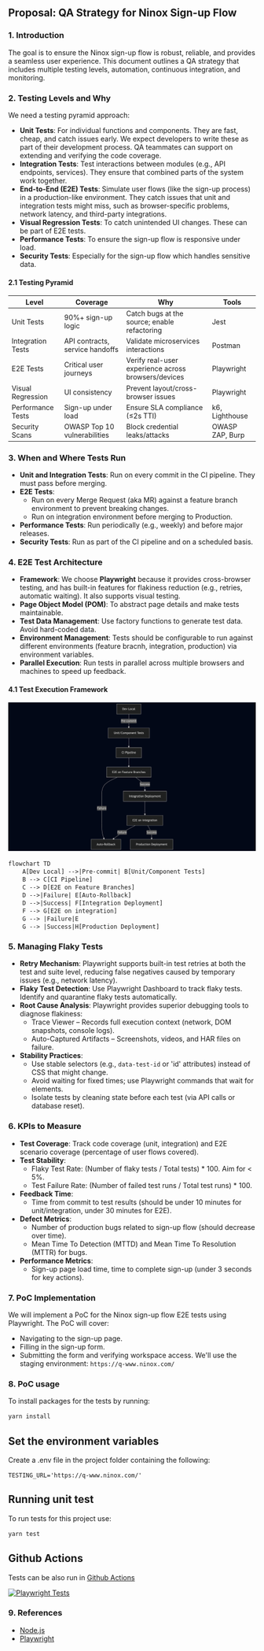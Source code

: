 ## Proposal: QA Strategy for Ninox Sign-up Flow

### 1. Introduction

The goal is to ensure the Ninox sign-up flow is robust, reliable, and provides a seamless user experience. This document outlines a QA strategy that includes multiple testing levels, automation, continuous integration, and monitoring.

### 2. Testing Levels and Why

We need a testing pyramid approach:

- **Unit Tests**: For individual functions and components. They are fast, cheap, and catch issues early. We expect developers to write these as part of their development process. QA teammates can support on extending and verifying the code coverage.
- **Integration Tests**: Test interactions between modules (e.g., API endpoints, services). They ensure that combined parts of the system work together.
- **End-to-End (E2E) Tests**: Simulate user flows (like the sign-up process) in a production-like environment. They catch issues that unit and integration tests might miss, such as browser-specific problems, network latency, and third-party integrations.
- **Visual Regression Tests**: To catch unintended UI changes. These can be part of E2E tests.
- **Performance Tests**: To ensure the sign-up flow is responsive under load.
- **Security Tests**: Especially for the sign-up flow which handles sensitive data.

#### 2.1 Testing Pyramid

| Level             | Coverage                        | Why                                                 | Tools           |
| ----------------- | ------------------------------- | --------------------------------------------------- | --------------- |
| Unit Tests        | 90%+ sign-up logic              | Catch bugs at the source; enable refactoring        | Jest            |
| Integration Tests | API contracts, service handoffs | Validate microservices interactions                 | Postman         |
| E2E Tests         | Critical user journeys          | Verify real-user experience across browsers/devices | Playwright      |
| Visual Regression | UI consistency                  | Prevent layout/cross-browser issues                 | Playwright      |
| Performance Tests | Sign-up under load              | Ensure SLA compliance (≤2s TTI)                     | k6, Lighthouse  |
| Security Scans    | OWASP Top 10 vulnerabilities    | Block credential leaks/attacks                      | OWASP ZAP, Burp |

### 3. When and Where Tests Run

- **Unit and Integration Tests**: Run on every commit in the CI pipeline. They must pass before merging.
- **E2E Tests**:
  - Run on every Merge Request (aka MR) against a feature branch environment to prevent breaking changes.
  - Run on integration environment before merging to Production.
- **Performance Tests**: Run periodically (e.g., weekly) and before major releases.
- **Security Tests**: Run as part of the CI pipeline and on a scheduled basis.

### 4. E2E Test Architecture

- **Framework**: We choose **Playwright** because it provides cross-browser testing, and has built-in features for flakiness reduction (e.g., retries, automatic waiting). It also supports visual testing.
- **Page Object Model (POM)**: To abstract page details and make tests maintainable.
- **Test Data Management**: Use factory functions to generate test data. Avoid hard-coded data.
- **Environment Management**: Tests should be configurable to run against different environments (feature bracnh, integration, production) via environment variables.
- **Parallel Execution**: Run tests in parallel across multiple browsers and machines to speed up feedback.

#### 4.1 Test Execution Framework

![](test_exercution_framework.png)

```mermaid
flowchart TD
    A[Dev Local] -->|Pre-commit| B[Unit/Component Tests]
    B --> C[CI Pipeline]
    C --> D[E2E on Feature Branches]
    D -->|Failure| E[Auto-Rollback]
    D -->|Success| F[Integration Deployment]
    F --> G[E2E on integration]
    G --> |Failure|E
    G --> |Success|H[Production Deployment]
```

### 5. Managing Flaky Tests

- **Retry Mechanism**: Playwright supports built-in test retries at both the test and suite level, reducing false negatives caused by temporary issues (e.g., network latency).
- **Flaky Test Detection**: Use Playwright Dashboard to track flaky tests. Identify and quarantine flaky tests automatically.
- **Root Cause Analysis**: Playwright provides superior debugging tools to diagnose flakiness:
  - Trace Viewer – Records full execution context (network, DOM snapshots, console logs).
  - Auto-Captured Artifacts – Screenshots, videos, and HAR files on failure.
- **Stability Practices**:
  - Use stable selectors (e.g., `data-test-id` or 'id' attributes) instead of CSS that might change.
  - Avoid waiting for fixed times; use Playwright commands that wait for elements.
  - Isolate tests by cleaning state before each test (via API calls or database reset).

### 6. KPIs to Measure

- **Test Coverage**: Track code coverage (unit, integration) and E2E scenario coverage (percentage of user flows covered).
- **Test Stability**:
  - Flaky Test Rate: (Number of flaky tests / Total tests) \* 100. Aim for < 5%.
  - Test Failure Rate: (Number of failed test runs / Total test runs) \* 100.
- **Feedback Time**:
  - Time from commit to test results (should be under 10 minutes for unit/integration, under 30 minutes for E2E).
- **Defect Metrics**:
  - Number of production bugs related to sign-up flow (should decrease over time).
  - Mean Time To Detection (MTTD) and Mean Time To Resolution (MTTR) for bugs.
- **Performance Metrics**:
  - Sign-up page load time, time to complete sign-up (under 3 seconds for key actions).

### 7. PoC Implementation

We will implement a PoC for the Ninox sign-up flow E2E tests using Playwright. The PoC will cover:

- Navigating to the sign-up page.
- Filling in the sign-up form.
- Submitting the form and verifying workspace access.
  We'll use the staging environment: `https://q-www.ninox.com/`

### 8. PoC usage

To install packages for the tests by running:

```sh
yarn install
```

## Set the environment variables

Create a .env file in the project folder containing the following:

```
TESTING_URL='https://q-www.ninox.com/'
```

## Running unit test

To run tests for this project use:

```sh
yarn test
```

## Github Actions

Tests can be also run in [Github Actions](https://github.com/gg-hsi/Ninox-QA-Challenge/actions)

[![Playwright Tests](https://github.com/gg-hsi/Ninox-QA-Challenge/actions/workflows/playwright.yml/badge.svg?branch=master)](https://github.com/gg-hsi/Ninox-QA-Challenge/actions/workflows/playwright.yml)

### 9. References

- [Node.js](https://nodejs.org/en/)
- [Playwright](https://playwright.dev/)
